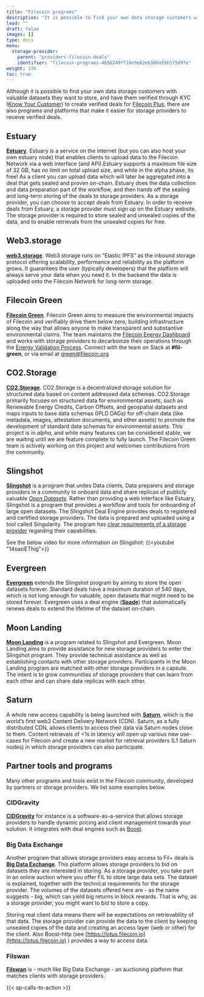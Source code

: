 ```yaml
---
title: "Filecoin programs"
description: "It is possible to find your own data storage customers with valuable datasets they want to store, and have them verified through KYC for programs like Filecoin Plus"
lead: ""
draft: false
images: []
type: docs
menu:
  storage-provider:
    parent: "providers-filecoin-deals"
    identifier: "filecoin-programs-4b56249ff18e9e82e6306a59b575d97e"
weight: 330
toc: true
---
```


Although it is possible to find your own data storage customers with valuable datasets they want to store, and have them verified through KYC ([Know Your Customer](https://en.wikipedia.org/wiki/Know_your_customer)) to create verified deals for [Filecoin Plus](https://docs.filecoin.io/basics/how-storage-works/filecoin-plus/#), there are also programs and platforms that make it easier for storage providers to receive verified deals.

## Estuary

 **[Estuary](http://estuary.tech)**. Estuary is a service on the internet (but you can also host your own estuary node) that enables clients to upload data to the Filecoin Network via a web interface (and API).Estuary supports a maximum file size of 32 GB, has no limit on total upload size, and while in the alpha phase, its free! As a client you can upload data which will later be aggregated into a deal that gets sealed and proven on-chain. Estuary does the data collection and data preparation part of the workflow, and then hands off the sealing and long-term storing of the deals to storage providers. As a storage provider, you can choose to accept deals from Estuary. In order to receive deals from Estuary, a storage provider must sign up on the Estuary website. The storage provider is required to store sealed and unsealed copies of the data, and to enable retrievals from the unsealed copies for free.

## Web3.storage

**[web3.storage](http://web3.storage)**. Web3.storage runs on “Elastic IPFS” as the inbound storage protocol offering scalability, performance and reliability as the platform grows. It guarantees the user (typically developers) that the platform will always serve your data when you need it. In the backend the data is uploaded onto the Filecoin Network for long-term storage.

## Filecoin Green

**[Filecoin Green](https://green.filecoin.io)**. Filecoin Green aims to measure the environmental impacts of Filecoin and verifiably drive them below zero, building infrastructure along the way that allows anyone to make transparent and substantive environmental claims. The team maintains the [Filecoin Energy Dashboard](https://filecoin.energy/) and works with storage providers to decarbonize their operations through the [Energy Validation Process](https://filecoin-green.gitbook.io/filecoin-green-documentation/storage-providers-green-guidance-documentation/storage-providers-tiered-sustainability-claims). Connect with the team on Slack at **#fil-green**, or via email at [green@filecoin.org](mailto:green@filecoin.org)

## CO2.Storage

**[CO2.Storage](https://co2.storage)**. CO2.Storage is a decentralized storage solution for structured data based on content addressed data schemas. CO2.Storage primarily focuses on structured data for environmental assets, such as Renewable Energy Credits, Carbon Offsets, and geospatial datasets and maps inputs to base data schemas (IPLD DAGs) for off-chain data (like metadata, images, attestation documents, and other assets) to promote the development of standard data schemas for environmental assets. This project is in _alpha_, and while many features can be considered stable, we are waiting until we are feature complete to fully launch. The Filecoin Green team is actively working on this project and welcomes contributions from the community.

## Slingshot

**[Slingshot](https://slingshot.filecoin.io)** is a program that unites Data clients, Data preparers and storage providers in a community to onboard data and share replicas of publicly valuable [_Open Datasets_](https://datasets.filecoin.io). Rather than providing a web interface like Estuary, Slingshot is a program that provides a workflow and tools for onboarding of large open datasets. The Slingshot Deal Engine provides deals to registered and certified storage providers. The data is prepared and uploaded using a tool called Singularity. The program has [clear requirements of a storage provider](https://slingshot.filecoin.io/requirements#participating-as-a-storage-provider-sp) regarding their capabilities.

See the below video for more information on Slingshot:
{{<youtube "14sasiEThig">}}

## Evergreen

**[Evergreen](https://evergreen.filecoin.io/)** extends the Slingshot program by aiming to store the open datasets forever. Standard deals have a maximum duration of 540 days, which is not long enough for valuable, open datasets that might need to be stored forever. Evergreen uses a deal engine (**[Spade](https://github.com/ribasushi/spade)**) that automatically renews deals to extend the lifetime of the dataset on-chain.

## Moon Landing

**[Moon Landing](https://moon-landing.io)** is a program related to Slingshot and Evergreen. Moon Landing aims to provide assistance for new storage providers to enter the Slingshot program. They provide technical assistance as well as establishing contacts with other storage providers. Participants in the Moon Landing program are matched with other storage providers in a capsule. The intent is to grow communities of storage providers that can learn from each other and can share data replicas with each other.

## Saturn

A whole new access capability is being launched with **[Saturn](https://strn.network)**, which is the world’s first web3 Content Delivery Network (CDN). Saturn, as a fully distributed CDN, allows clients to access their data via Saturn nodes close to them. Content retrievals of <1s in latency will open up various new use-cases for Filecoin and create a new market for retrieval providers (L1 Saturn nodes) in which storage providers can also participate.

## Partner tools and programs

Many other programs and tools exist in the Filecoin community, developed by partners or storage providers. We list some examples below.

### CIDGravity

**[CIDGravity](https://www.cidgravity.com/)** for instance is a software-as-a-service that allows storage providers to handle dynamic pricing and client management towards your solution. It integrates with deal engines such as [Boost](https://boost.filecoin.io).

### Big Data Exchange

Another program that allows storage providers easy access to Fil+ deals is **[Big Data Exchange](https://bigd.exchange.io)**. This platform allows storage providers to bid on datasets they are interested in storing. As a storage provider, you take part in an online auction where you offer FIL to store large data sets. The dataset is explained, together with the technical requirements for the storage provider. The volumes of the datasets offered here are - as the name suggests - big, which can yield big returns in block rewards. That is why, as a storage provider, you might want to bid to store a copy.

Storing real client data means there will be expectations on retrievability of that data. The storage provider can provide the data to the client by keeping unsealed copies of the data and creating an access layer (web or other) for the client. Also Boost-http (see [https://lotus.filecoin.io](https://lotus.filecoin.io) ) provides a way to access data.

### Filswan

**[Filswan](https://www.filswan.com/homepage)** is - much like Big Data Exchange - an auctioning platform that matches clients with storage providers.

{{< sp-calls-to-action >}}
